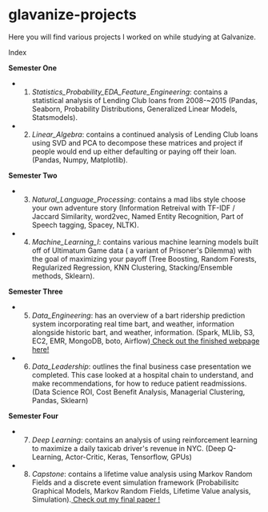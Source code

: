# glavanize-projects
Here you will find various projects I worked on while studying at Galvanize.

Index

**Semester One**

- 1) *Statistics_Probability_EDA_Feature_Engineering*: contains a statistical analysis of Lending Club loans from 2008-~2015 (Pandas, Seaborn, Probability Distributions, Generalized Linear Models, Statsmodels). 

- 2) *Linear_Algebra*: contains a continued analysis of Lending Club loans using SVD and PCA to decompose these matrices and project if people would end up either defaulting or paying off their loan. (Pandas, Numpy, Matplotlib).

**Semester Two**

- 3) *Natural_Language_Processing*: contains a mad libs style choose your own adventure story (Information Retreival with TF-IDF / Jaccard Similarity, word2vec, Named Entity Recognition, Part of Speech tagging, Spacey, NLTK).

- 4) *Machine_Learning_I*: contains various machine learning models built off of Ultimatum Game data ( a variant of Prisoner's Dilemma) with the goal of maximizing your payoff (Tree Boosting, Random Forests, Regularized Regression, KNN Clustering, Stacking/Ensemble methods, Sklearn).

**Semester Three**

- 5) *Data_Engineering*: has an overview of a bart ridership prediction system incorporating real time bart, and weather, information alongside historic bart, and weather, information. (Spark, MLlib, S3, EC2, EMR, MongoDB, boto, Airflow)<a href="http://bart-capacity-predictions.com.s3-website-us-east-1.amazonaws.com/"> Check out the finished webpage here! </a>


- 6) *Data_Leadership*: outlines the final business case presentation we completed. This case looked at a hospital chain to understand, and make recommendations, for how to reduce patient readmissions. (Data Science ROI, Cost Benefit Analysis, Managerial Clustering, Pandas, Sklearn)  

**Semester Four**

- 7) *Deep Learning*: contains an analysis of using reinforcement learning to maximize a daily taxicab driver's revenue in NYC. (Deep Q-Learning, Actor-Critic, Keras, Tensorflow, GPUs)
- 8) *Capstone*: contains a lifetime value analysis using Markov Random Fields and a discrete event simulation framework (Probabilisitc Graphical Models, Markov Random Fields, Lifetime Value analysis, Simulation).<a href="https://docs.google.com/document/d/1PA-Z_HjjJqIGBlQ26dMYruw4NfN-uFgtTD1LGV2BSTM/edit?usp=sharing"> Check out my final paper ! </a>
